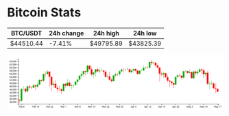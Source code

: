 # Bitcoin Stats

BTC/USDT|24h change|24h high|24h low|
|---|---|---|---|
|$44510.44|-7.41%|$49795.89|$43825.39|

<img src="./chart.svg">
